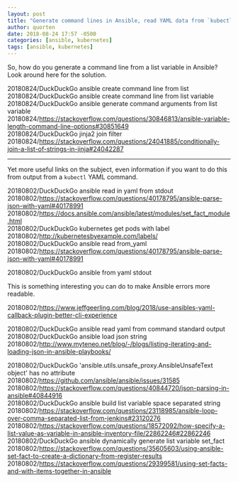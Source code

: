 ```yaml
---
layout: post
title: "Generate command lines in Ansible, read YAML data from `kubectl`"
author: quorten
date: 2018-08-24 17:57 -0500
categories: [ansible, kubernetes]
tags: [ansible, kubernetes]
---
```


So, how do you generate a command line from a list variable in
Ansible?  Look around here for the solution.

20180824/DuckDuckGo ansible create command line from list  
20180824/DuckDuckGo ansible create command line from list variable  
20180824/DuckDuckGo ansible generate command arguments from list variable  
20180824/https://stackoverflow.com/questions/30846813/ansible-variable-length-command-line-options#30851649  
20180824/DuckDuckGo jinja2 join filter  
20180824/https://stackoverflow.com/questions/24041885/conditionally-join-a-list-of-strings-in-jinja#24042287

----------

Yet more useful links on the subject, even information if you want to
do this from output from a `kubectl` YAML command.

20180802/DuckDuckGo ansible read in yaml from stdout  
20180802/https://stackoverflow.com/questions/40178795/ansible-parse-json-with-yaml#40178991  
20180802/https://docs.ansible.com/ansible/latest/modules/set_fact_module.html  
20180802/DuckDuckGo kubernetes get pods with label  
20180802/http://kubernetesbyexample.com/labels/  
20180802/DuckDuckGo ansible read from_yaml  
20180802/https://stackoverflow.com/questions/40178795/ansible-parse-json-with-yaml#40178991  

20180802/DuckDuckGo ansible from yaml stdout

This is something interesting you can do to make Ansible errors more
readable.

20180802/https://www.jeffgeerling.com/blog/2018/use-ansibles-yaml-callback-plugin-better-cli-experience

20180802/DuckDuckGo ansible read yaml from command standard output  
20180802/DuckDuckGo ansible load json string  
20180802/http://www.myteneo.net/blog/-/blogs/listing-iterating-and-loading-json-in-ansible-playbooks/

20180802/DuckDuckGo 'ansible.utils.unsafe_proxy.AnsibleUnsafeText object' has no attribute  
20180802/https://github.com/ansible/ansible/issues/31585  
20180802/https://stackoverflow.com/questions/40844720/json-parsing-in-ansible#40844916  
20180802/DuckDuckGo ansible build list variable space separated string  
20180802/https://stackoverflow.com/questions/23118985/ansible-loop-over-comma-separated-list-from-jenkins#23120276  
20180802/https://stackoverflow.com/questions/18572092/how-specify-a-list-value-as-variable-in-ansible-inventory-file/22862246#22862246  
20180802/DuckDuckGo ansible dynamically generate list variable set_fact  
20180802/https://stackoverflow.com/questions/35605603/using-ansible-set-fact-to-create-a-dictionary-from-register-results  
20180802/https://stackoverflow.com/questions/29399581/using-set-facts-and-with-items-together-in-ansible
